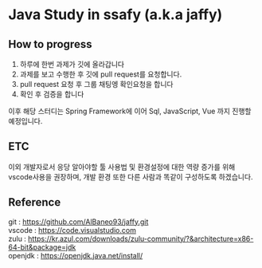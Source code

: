 # Java Study in ssafy (a.k.a jaffy)

## How to progress
1. 하루에 한번 과제가 깃에 올라갑니다
2. 과제를 보고 수행한 후 깃에 pull request를 요청합니다.
3. pull request 요청 후 그룹 채팅엥 확인요청을 합니다
4. 확인 후 검증을 합니다

이후 해당 스터디는 Spring Framework에 이어 Sql, JavaScript, Vue 까지 진행할 예정입니다.

## ETC
이외 개발자로서 응당 알아야할 툴 사용법 및 환경설정에 대한 역량 증가를 위해 <br>
vscode사용을 권장하며, 개발 환경 또한 다른 사람과 똑같이 구성하도록 하겠습니다.

## Reference
git : https://github.com/AlBaneo93/jaffy.git <br>
vscode : https://code.visualstudio.com <br>
zulu : https://kr.azul.com/downloads/zulu-community/?&architecture=x86-64-bit&package=jdk <br>
openjdk : https://openjdk.java.net/install/ <br>
